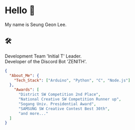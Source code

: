 # Hello 👋
My name is Seung Geon Lee.

## 🛠️
Development Team 'Initial T' Leader.\
Developer of the Discord Bot 'ZENITH'.

```json
{
  "About_Me": {
    "Tech_Stack": ["Arduino", "Python", "C", "Node.js"]
  },
    "Awards": [
      "District SW Competition 2nd Place",
      "National Creative SW Competition Runner up",
      "Sogang Univ. Presidential Award",
      "SAMSUNG SW Creative Contest Best 30th",
      "and more..."
  ]
}
```
